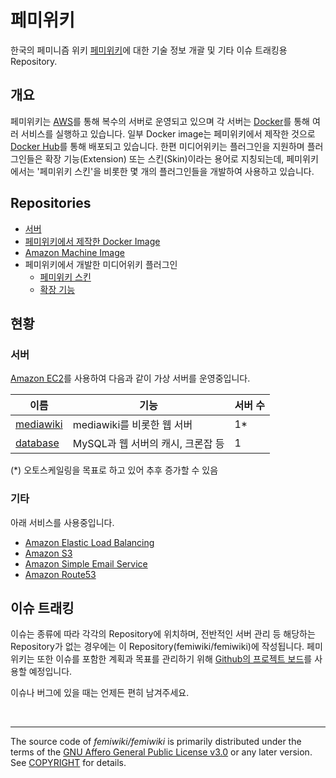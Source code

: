페미위키
========

한국의 페미니즘 위키 [페미위키]에 대한 기술 정보 개괄 및 기타 이슈 트래킹용 Repository.

개요
----

페미위키는 [AWS]를 통해 복수의 서버로 운영되고 있으며 각 서버는 [Docker]를 통해 여러 서비스를 실행하고 있습니다. 일부 Docker image는 페미위키에서 제작한 것으로 [Docker Hub]를 통해 배포되고 있습니다.
한편 미디어위키는 플러그인을 지원하며 플러그인들은 확장 기능(Extension) 또는 스킨(Skin)이라는 용어로 지칭되는데, 페미위키에서는 '페미위키 스킨'을 비롯한 몇 개의 플러그인들을 개발하여 사용하고 있습니다.

Repositories
----

- [서버](https://github.com/femiwiki?q=docker-compose+server)
- [페미위키에서 제작한 Docker Image](https://github.com/femiwiki?q=docker-image)
- [Amazon Machine Image](https://github.com/femiwiki/ami)
- 페미위키에서 개발한 미디어위키 플러그인
  - [페미위키 스킨](https://github.com/femiwiki/skin)
  - [확장 기능](https://github.com/femiwiki?q=mediawiki-extension)

현황
----

### 서버

[Amazon EC2](https://aws.amazon.com/ec2/)를 사용하여 다음과 같이 가상 서버를 운영중입니다.

|이름|기능|서버 수|
-|-|-
|[mediawiki](https://github.com/femiwiki/mediawiki)|mediawiki를 비롯한 웹 서버|1*|
|[database](https://github.com/femiwiki/database)|MySQL과 웹 서버의 캐시, 크론잡 등|1|

(*) 오토스케일링을 목표로 하고 있어 추후 증가할 수 있음

### 기타

아래 서비스를 사용중입니다.

- [Amazon Elastic Load Balancing](https://aws.amazon.com/elasticloadbalancing/)
- [Amazon S3](https://aws.amazon.com/s3/)
- [Amazon Simple Email Service](https://aws.amazon.com/ses/)
- [Amazon Route53](https://aws.amazon.com/route53/)

이슈 트래킹
----

이슈는 종류에 따라 각각의 Repository에 위치하며, 전반적인 서버 관리 등 해당하는 Repository가 없는 경우에는 이 Repository(femiwiki/femiwiki)에 작성됩니다. 페미위키는 또한 이슈를 포함한 계획과 목표를 관리하기 위해 [Github의 프로젝트 보드](https://github.com/orgs/femiwiki/projects/1)를 사용할 예정입니다.

이슈나 버그에 있을 때는 언제든 편히 남겨주세요.

&nbsp;

--------

The source code of *femiwiki/femiwiki* is primarily distributed under the terms
of the [GNU Affero General Public License v3.0] or any later version. See
[COPYRIGHT] for details.

[페미위키]: https://femiwiki.com
[AWS]: https://aws.amazon.com
[Docker]: https://docker.com/
[Docker Hub]: https://hub.docker.com/
[GNU Affero General Public License v3.0]: LICENSE
[COPYRIGHT]: COPYRIGHT

